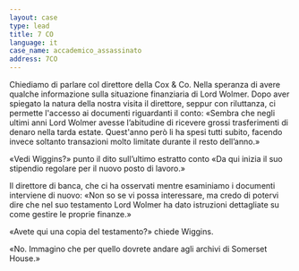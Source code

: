 ```yaml
---
layout: case
type: lead
title: 7 CO
language: it
case_name: accademico_assassinato
address: 7CO
---
```



Chiediamo di parlare col direttore della Cox & Co. Nella speranza di avere qualche informazione sulla situazione finanziaria di Lord Wolmer. Dopo aver spiegato la natura della nostra visita il direttore, seppur con riluttanza, ci permette l'accesso ai documenti riguardanti il conto: «Sembra che negli ultimi anni Lord Wolmer avesse l’abitudine di ricevere grossi trasferimenti di denaro nella tarda estate. Quest'anno però li ha spesi tutti subito, facendo invece soltanto transazioni molto limitate durante il resto dell’anno.»

«Vedi Wiggins?» punto il dito sull’ultimo estratto conto «Da qui inizia il suo stipendio regolare per il nuovo posto di lavoro.»

Il direttore di banca, che ci ha osservati mentre esaminiamo i documenti interviene di nuovo: «Non so se vi possa interessare, ma credo di potervi dire che nel suo testamento Lord Wolmer ha dato istruzioni dettagliate su come gestire le proprie finanze.»

«Avete qui una copia del testamento?» chiede Wiggins.

«No. Immagino che per quello dovrete andare agli archivi di Somerset House.»
